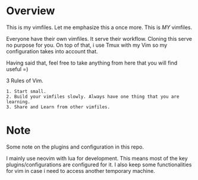 # Overview
This is my vimfiles. Let me emphasize this a once more. This is _MY_ vimfiles.

Everyone have their own vimfiles. It serve their workflow. Cloning this serve no purpose for you.
On top of that, i use Tmux with my Vim so my configuration takes into account that.

Having said that, feel free to take anything from here that you will find useful =)

3 Rules of Vim.

    1. Start small.
    2. Build your vimfiles slowly. Always have one thing that you are learning.
    3. Share and Learn from other vimfiles.

# Note
Some note on the plugins and configuration in this repo.

I mainly use neovim with lua for development.
This means most of the key plugins/configurations are configured for it.
I also keep some functionalities for vim in case i need to access another temporary machine.

